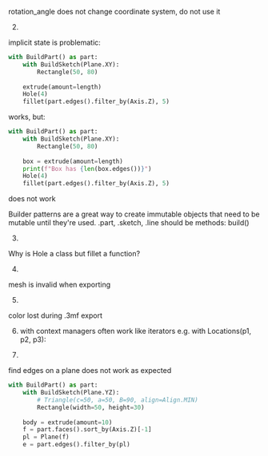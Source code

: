 rotation_angle does not change coordinate system, do not use it

2)
implicit state is problematic:

```py
with BuildPart() as part:
    with BuildSketch(Plane.XY):
        Rectangle(50, 80)
        
    extrude(amount=length)
    Hole(4)
    fillet(part.edges().filter_by(Axis.Z), 5)
```
works, but:

```py
with BuildPart() as part:
    with BuildSketch(Plane.XY):
        Rectangle(50, 80)
        
    box = extrude(amount=length)
    print(f"Box has {len(box.edges())}")
    Hole(4)
    fillet(part.edges().filter_by(Axis.Z), 5)
```
does not work

Builder patterns are a great way to create immutable objects that need to be mutable until they're used.
.part, .sketch, .line should be methods: build()

3)
Why is Hole a class but fillet a function?

4) 
mesh is invalid when exporting

5)
color lost during .3mf export

6) with context managers often work like iterators
e.g. with Locations(p1, p2, p3):

7)
find edges on a plane does not work as expected

```py
with BuildPart() as part:
    with BuildSketch(Plane.YZ):
        # Triangle(c=50, a=50, B=90, align=Align.MIN)
        Rectangle(width=50, height=30)
        
    body = extrude(amount=10)
    f = part.faces().sort_by(Axis.Z)[-1]     
    pl = Plane(f)
    e = part.edges().filter_by(pl)
